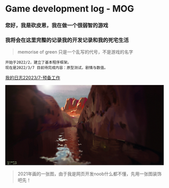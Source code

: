 # Game development log - MOG
### 您好，我是砍皮恩，我在做一个很弱智的游戏
### 我将会在这里完整的记录我的开发记录和我的死宅生活
> memorise of green 只是一个乱写的代号，不是游戏的名字

```
开始于2022/2，建立了基本程序框架。
现在是2022/3/7 目前待完成内容：原型测试，剧情与数值。
```



[我的日志22023/7-预备工作](./aboutdev_20220307.html)




![image](/assets/images/bg0.png)
> 2021年画的一张图，由于我是网页开发noob什么都不懂，先用一张图装饰吧先！












